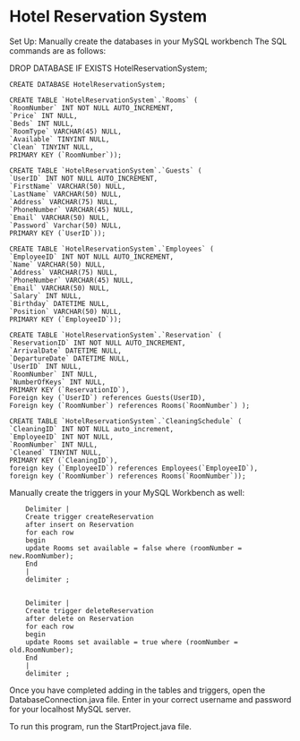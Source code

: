 # Hotel Reservation System

Set Up:
Manually create the databases in your MySQL workbench
The SQL commands are as follows:
    
   DROP DATABASE IF EXISTS HotelReservationSystem;

    CREATE DATABASE HotelReservationSystem;

    CREATE TABLE `HotelReservationSystem`.`Rooms` (
    `RoomNumber` INT NOT NULL AUTO_INCREMENT,
    `Price` INT NULL,
    `Beds` INT NULL,
    `RoomType` VARCHAR(45) NULL,
    `Available` TINYINT NULL,
    `Clean` TINYINT NULL,
    PRIMARY KEY (`RoomNumber`));

    CREATE TABLE `HotelReservationSystem`.`Guests` (
    `UserID` INT NOT NULL AUTO_INCREMENT,
    `FirstName` VARCHAR(50) NULL,
    `LastName` VARCHAR(50) NULL,
    `Address` VARCHAR(75) NULL,
    `PhoneNumber` VARCHAR(45) NULL,
    `Email` VARCHAR(50) NULL,
    `Password` Varchar(50) NULL,
    PRIMARY KEY (`UserID`));
    
    CREATE TABLE `HotelReservationSystem`.`Employees` (
    `EmployeeID` INT NOT NULL AUTO_INCREMENT,
    `Name` VARCHAR(50) NULL,
    `Address` VARCHAR(75) NULL,
    `PhoneNumber` VARCHAR(45) NULL,
    `Email` VARCHAR(50) NULL,
    `Salary` INT NULL,
    `Birthday` DATETIME NULL,
    `Position` VARCHAR(50) NULL,
    PRIMARY KEY (`EmployeeID`));
    
    CREATE TABLE `HotelReservationSystem`.`Reservation` (
    `ReservationID` INT NOT NULL AUTO_INCREMENT,
    `ArrivalDate` DATETIME NULL,
    `DepartureDate` DATETIME NULL,
    `UserID` INT NULL,
    `RoomNumber` INT NULL,
    `NumberOfKeys` INT NULL,
    PRIMARY KEY (`ReservationID`),
    Foreign key (`UserID`) references Guests(UserID),
    Foreign key (`RoomNumber`) references Rooms(`RoomNumber`) );

    CREATE TABLE `HotelReservationSystem`.`CleaningSchedule` (
    `CleaningID` INT NOT NULL auto_increment,
    `EmployeeID` INT NOT NULL,
    `RoomNumber` INT NULL,
    `Cleaned` TINYINT NULL,
    PRIMARY KEY (`CleaningID`),
    foreign key (`EmployeeID`) references Employees(`EmployeeID`),
    foreign key (`RoomNumber`) references Rooms(`RoomNumber`));






Manually create the triggers in your MySQL Workbench as well:

        Delimiter |
        Create trigger createReservation
        after insert on Reservation
        for each row
        begin
        update Rooms set available = false where (roomNumber = new.RoomNumber);
        End
        |
        delimiter ;


        Delimiter |
        Create trigger deleteReservation
        after delete on Reservation
        for each row
        begin
        update Rooms set available = true where (roomNumber = old.RoomNumber);
        End
        |
        delimiter ;

    
Once you have completed adding in the tables and triggers, open the DatabaseConnection.java file. Enter in your correct username and password for your localhost MySQL server.

To run this program, run the StartProject.java file.
